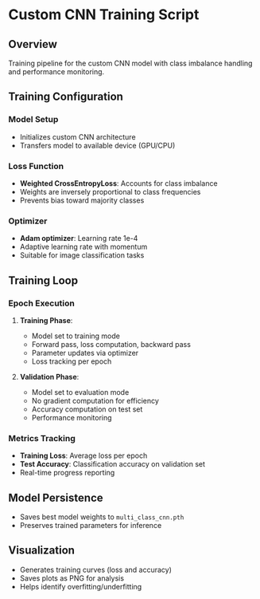 # Custom CNN Training Script

## Overview
Training pipeline for the custom CNN model with class imbalance handling and performance monitoring.

## Training Configuration

### Model Setup
- Initializes custom CNN architecture
- Transfers model to available device (GPU/CPU)

### Loss Function
- **Weighted CrossEntropyLoss**: Accounts for class imbalance
- Weights are inversely proportional to class frequencies
- Prevents bias toward majority classes

### Optimizer
- **Adam optimizer**: Learning rate 1e-4
- Adaptive learning rate with momentum
- Suitable for image classification tasks

## Training Loop

### Epoch Execution
1. **Training Phase**:
   - Model set to training mode
   - Forward pass, loss computation, backward pass
   - Parameter updates via optimizer
   - Loss tracking per epoch

2. **Validation Phase**:
   - Model set to evaluation mode
   - No gradient computation for efficiency
   - Accuracy computation on test set
   - Performance monitoring

### Metrics Tracking
- **Training Loss**: Average loss per epoch
- **Test Accuracy**: Classification accuracy on validation set
- Real-time progress reporting

## Model Persistence
- Saves best model weights to `multi_class_cnn.pth`
- Preserves trained parameters for inference

## Visualization
- Generates training curves (loss and accuracy)
- Saves plots as PNG for analysis
- Helps identify overfitting/underfitting